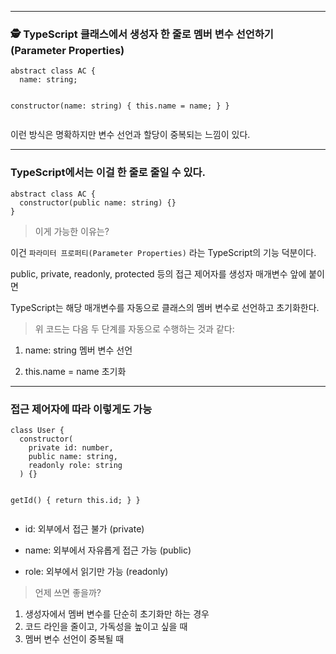 <hr />
<h3 id="🕵️-typescript-클래스에서-생성자-한-줄로-멤버-변수-선언하기-parameter-properties">🕵️ TypeScript 클래스에서 생성자 한 줄로 멤버 변수 선언하기 (Parameter Properties)</h3>
<pre><code class="language-ts">abstract class AC {
  name: string;

  constructor(name: string) {
    this.name = name;
  }
}</code></pre>
<p>이런 방식은 명확하지만 변수 선언과 할당이 중복되는 느낌이 있다.</p>
<hr />
<h3 id="typescript에서는-이걸-한-줄로-줄일-수-있다">TypeScript에서는 이걸 한 줄로 줄일 수 있다.</h3>
<pre><code class="language-ts">abstract class AC {
  constructor(public name: string) {}
}</code></pre>
<blockquote>
<p>이게 가능한 이유는?</p>
</blockquote>
<p>이건 <code>파라미터 프로퍼티(Parameter Properties)</code> 라는 TypeScript의 기능 덕분이다.</p>
<p>public, private, readonly, protected 등의 접근 제어자를 생성자 매개변수 앞에 붙이면</p>
<p>TypeScript는 해당 매개변수를 자동으로 클래스의 멤버 변수로 선언하고 초기화한다.</p>
<blockquote>
<p>위 코드는 다음 두 단계를 자동으로 수행하는 것과 같다:</p>
</blockquote>
<ol>
<li><p>name: string 멤버 변수 선언</p>
</li>
<li><p>this.name = name 초기화</p>
</li>
</ol>
<hr />
<h3 id="접근-제어자에-따라-이렇게도-가능">접근 제어자에 따라 이렇게도 가능</h3>
<pre><code class="language-ts">class User {
  constructor(
    private id: number,
    public name: string,
    readonly role: string
  ) {}

  getId() {
    return this.id;
  }
}</code></pre>
<ul>
<li><p>id: 외부에서 접근 불가 (private)</p>
</li>
<li><p>name: 외부에서 자유롭게 접근 가능 (public)</p>
</li>
<li><p>role: 외부에서 읽기만 가능 (readonly)</p>
</li>
</ul>
<blockquote>
<p>언제 쓰면 좋을까?</p>
</blockquote>
<ol>
<li>생성자에서 멤버 변수를 단순히 초기화만 하는 경우</li>
<li>코드 라인을 줄이고, 가독성을 높이고 싶을 때</li>
<li>멤버 변수 선언이 중복될 때</li>
</ol>